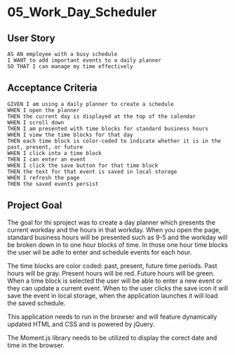 # 05_Work_Day_Scheduler

## User Story

```
AS AN employee with a busy schedule
I WANT to add important events to a daily planner
SO THAT I can manage my time effectively
```

## Acceptance Criteria

```
GIVEN I am using a daily planner to create a schedule
WHEN I open the planner
THEN the current day is displayed at the top of the calendar
WHEN I scroll down
THEN I am presented with time blocks for standard business hours
WHEN I view the time blocks for that day
THEN each time block is color-coded to indicate whether it is in the past, present, or future
WHEN I click into a time block
THEN I can enter an event
WHEN I click the save button for that time block
THEN the text for that event is saved in local storage
WHEN I refresh the page
THEN the saved events persist
```

## Project Goal
The goal for thi sproject was to create a day planner which presents the current workday and the hours in that workday.
When you open the page, standard business hours will be presented such as 9-5 and the workday will be broken down in to 
one hour blocks of time. In those one hour time blocks the user wil be adle to enter and schedule events for each hour.

The time blocks are color coded: past, present, future time periods. Past hours will be gray. Present hours will be red. Future hours will be green.
When a time block is selected the user will be able to enter a new event or they can update a current event. When to the user clicks the save icon
it will save the event in local storage, when the application launches it will load the saved schedule.

This application needs to run in the browser and will feature dynamically updated HTML and CSS and is powered by jQuery.

The Moment.js library needs to be utilized to display the corect date and time in the browser.
  